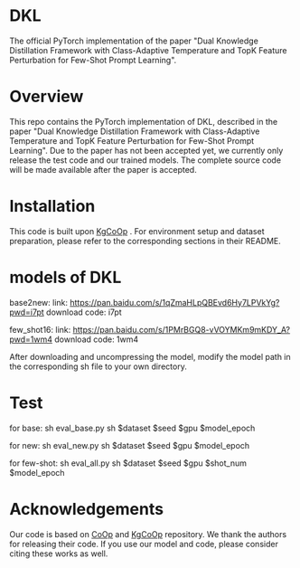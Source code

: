 # DKL

The official PyTorch implementation of the paper "Dual Knowledge Distillation Framework with Class-Adaptive Temperature and TopK Feature Perturbation for Few-Shot Prompt Learning".

# Overview
This repo contains the PyTorch implementation of DKL, described in the paper "Dual Knowledge Distillation Framework with Class-Adaptive Temperature and TopK Feature Perturbation for Few-Shot Prompt Learning". Due to the paper has not been accepted yet, we currently only release the test code and our trained models. The complete source code will be made available after the paper is accepted.


# Installation
This code is built upon [KgCoOp](https://github.com/htyao89/KgCoOp) . For environment setup and dataset preparation, please refer to the corresponding sections in their README.


# models of DKL
base2new: link: https://pan.baidu.com/s/1qZmaHLpQBEvd6Hy7LPVkYg?pwd=i7pt download code: i7pt

few_shot16: link: https://pan.baidu.com/s/1PMrBGQ8-vVOYMKm9mKDY_A?pwd=1wm4 download code: 1wm4

After downloading and uncompressing the model, modify the model path in the corresponding sh file to your own directory.

# Test
for base: sh eval_base.py sh $dataset $seed $gpu $model_epoch

for new: sh eval_new.py sh $dataset $seed $gpu $model_epoch

for few-shot: sh eval_all.py sh $dataset $seed $gpu $shot_num $model_epoch

# Acknowledgements
Our code is based on [CoOp](https://github.com/KaiyangZhou/CoOp) and [KgCoOp](https://github.com/htyao89/KgCoOp) repository. We thank the authors for releasing their code. If you use our model and code, please consider citing these works as well.
